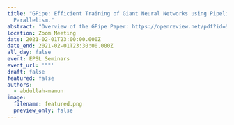 ```yaml
---
title: "GPipe: Efficient Training of Giant Neural Networks using Pipeline
  Parallelism."
abstract: "Overview of the GPipe Paper: https://openreview.net/pdf?id=SklqmESeIH"
location: Zoom Meeting
date: 2021-02-01T23:00:00.000Z
date_end: 2021-02-01T23:30:00.000Z
all_day: false
event: EPSL Seminars
event_url: '""'
draft: false
featured: false
authors:
  - abdullah-mamun
image:
  filename: featured.png
  preview_only: false
---
```

